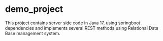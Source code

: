 # demo_project

This project contains server side code in Java 17, using springboot dependencies and implements several REST methods using Relational Data Base management system.
